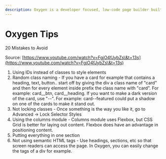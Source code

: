 ```yaml
---
description: Oxygen is a developer focused, low-code page builder built on Wordpress.
---
```


# Oxygen Tips

20 Mistakes to Avoid&#x20;

Source: [https://www.youtube.com/watch?v=FgjO4fJybZs\&t=13s](https://www.youtube.com/watch?v=FgjO4fJybZs\&t=13s)



1. Using IDs instead of classes to style elements
2. Random class naming - If you have a card for example that contains a heading, text, button.. start off by giving the div a class name of "card" and then for every element inside prefix the class name with "card". For example: card\_\_btn, card\_\_heading. If you want to make a dark version of the card, use "--". For example: card--featured could put a shadow on one of the cards to make it stand out.
3. Not locking classes - Once something is the way you like it, go to Advanced -> Lock Selector Styles
4. Using the columns module - Columns module uses Flexbox, but CSS Grid is better for laying out content. Flexbox does have an advantage in positioning content.
5. Putting everything in one section
6. Not using semantic HTML tags - Use headings, sections, etc so that screen readers can access the page. In Oxygen, you can easily change the tags of a div for example.




